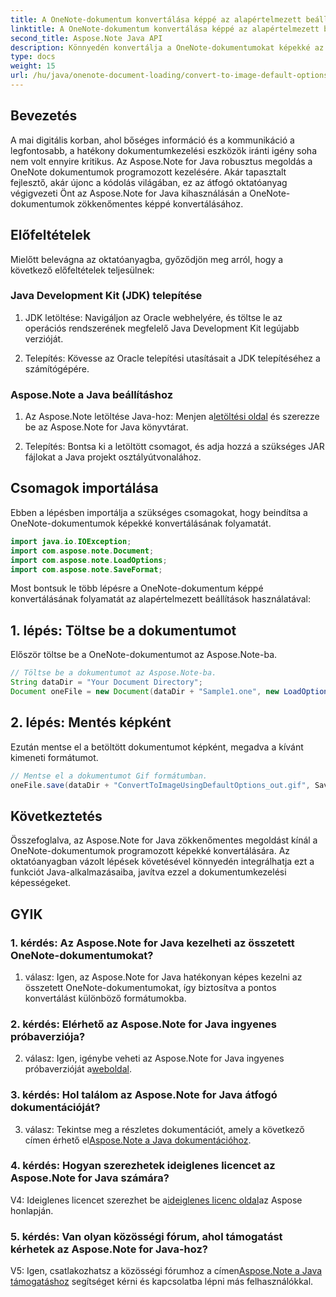```yaml
---
title: A OneNote-dokumentum konvertálása képpé az alapértelmezett beállításokkal – Java
linktitle: A OneNote-dokumentum konvertálása képpé az alapértelmezett beállításokkal – Java
second_title: Aspose.Note Java API
description: Könnyedén konvertálja a OneNote-dokumentumokat képekké az Aspose.Note for Java segítségével. Kövesse ezt a lépésenkénti oktatóanyagot a zökkenőmentes integráció érdekében.
type: docs
weight: 15
url: /hu/java/onenote-document-loading/convert-to-image-default-options/
---
```

## Bevezetés

A mai digitális korban, ahol bőséges információ és a kommunikáció a legfontosabb, a hatékony dokumentumkezelési eszközök iránti igény soha nem volt ennyire kritikus. Az Aspose.Note for Java robusztus megoldás a OneNote dokumentumok programozott kezelésére. Akár tapasztalt fejlesztő, akár újonc a kódolás világában, ez az átfogó oktatóanyag végigvezeti Önt az Aspose.Note for Java kihasználásán a OneNote-dokumentumok zökkenőmentes képpé konvertálásához.

## Előfeltételek

Mielőtt belevágna az oktatóanyagba, győződjön meg arról, hogy a következő előfeltételek teljesülnek:

### Java Development Kit (JDK) telepítése

1. JDK letöltése: Navigáljon az Oracle webhelyére, és töltse le az operációs rendszerének megfelelő Java Development Kit legújabb verzióját.
   
2. Telepítés: Kövesse az Oracle telepítési utasításait a JDK telepítéséhez a számítógépére.

### Aspose.Note a Java beállításhoz

1.  Az Aspose.Note letöltése Java-hoz: Menjen a[letöltési oldal](https://releases.aspose.com/note/java/) és szerezze be az Aspose.Note for Java könyvtárat.
   
2. Telepítés: Bontsa ki a letöltött csomagot, és adja hozzá a szükséges JAR fájlokat a Java projekt osztályútvonalához.

## Csomagok importálása

Ebben a lépésben importálja a szükséges csomagokat, hogy beindítsa a OneNote-dokumentumok képekké konvertálásának folyamatát.

```java
import java.io.IOException;
import com.aspose.note.Document;
import com.aspose.note.LoadOptions;
import com.aspose.note.SaveFormat;
```

Most bontsuk le több lépésre a OneNote-dokumentum képpé konvertálásának folyamatát az alapértelmezett beállítások használatával:

## 1. lépés: Töltse be a dokumentumot

Először töltse be a OneNote-dokumentumot az Aspose.Note-ba.

```java
// Töltse be a dokumentumot az Aspose.Note-ba.
String dataDir = "Your Document Directory";
Document oneFile = new Document(dataDir + "Sample1.one", new LoadOptions());
```

## 2. lépés: Mentés képként

Ezután mentse el a betöltött dokumentumot képként, megadva a kívánt kimeneti formátumot.

```java
// Mentse el a dokumentumot Gif formátumban.
oneFile.save(dataDir + "ConvertToImageUsingDefaultOptions_out.gif", SaveFormat.Gif);
```

## Következtetés

Összefoglalva, az Aspose.Note for Java zökkenőmentes megoldást kínál a OneNote-dokumentumok programozott képekké konvertálására. Az oktatóanyagban vázolt lépések követésével könnyedén integrálhatja ezt a funkciót Java-alkalmazásaiba, javítva ezzel a dokumentumkezelési képességeket.

## GYIK

### 1. kérdés: Az Aspose.Note for Java kezelheti az összetett OneNote-dokumentumokat?

1. válasz: Igen, az Aspose.Note for Java hatékonyan képes kezelni az összetett OneNote-dokumentumokat, így biztosítva a pontos konvertálást különböző formátumokba.

### 2. kérdés: Elérhető az Aspose.Note for Java ingyenes próbaverziója?

 2. válasz: Igen, igénybe veheti az Aspose.Note for Java ingyenes próbaverzióját a[weboldal](https://releases.aspose.com/).

### 3. kérdés: Hol találom az Aspose.Note for Java átfogó dokumentációját?

 3. válasz: Tekintse meg a részletes dokumentációt, amely a következő címen érhető el[Aspose.Note a Java dokumentációhoz](https://reference.aspose.com/note/java/).

### 4. kérdés: Hogyan szerezhetek ideiglenes licencet az Aspose.Note for Java számára?

 V4: Ideiglenes licencet szerezhet be a[ideiglenes licenc oldal](https://purchase.aspose.com/temporary-license/)az Aspose honlapján.

### 5. kérdés: Van olyan közösségi fórum, ahol támogatást kérhetek az Aspose.Note for Java-hoz?

 V5: Igen, csatlakozhatsz a közösségi fórumhoz a címen[Aspose.Note a Java támogatáshoz](https://forum.aspose.com/c/note/28) segítséget kérni és kapcsolatba lépni más felhasználókkal.